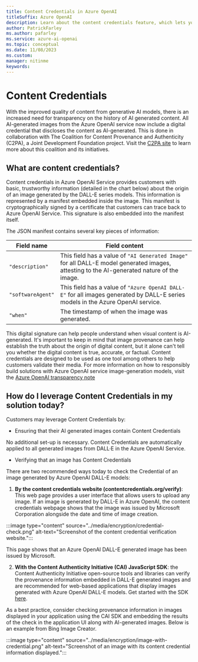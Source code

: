 ```yaml
---
title: Content Credentials in Azure OpenAI
titleSuffix: Azure OpenAI
description: Learn about the content credentials feature, which lets you verify that an image was generated by an AI model.
author: PatrickFarley
ms.author: pafarley
ms.service: azure-ai-openai
ms.topic: conceptual 
ms.date: 11/08/2023
ms.custom: 
manager: nitinme
keywords: 
---
```


# Content Credentials

With the improved quality of content from generative AI models, there is an increased need for transparency on the history of AI generated content. All AI-generated images from the Azure OpenAI service now include a digital credential that discloses the content as AI-generated. This is done in collaboration with The Coalition for Content Provenance and Authenticity (C2PA), a Joint Development Foundation project. Visit the [C2PA site](https://c2pa.org/) to learn more about this coalition and its initiatives. 

## What are content credentials? 

Content credentials in Azure OpenAI Service provides customers with basic, trustworthy information (detailed in the chart below) about the origin of an image generated by the DALL-E series models. This information is represented by a manifest embedded inside the image. This manifest is cryptographically signed by a certificate that customers can trace back to Azure OpenAI Service. This signature is also embedded into the manifest itself.

The JSON manifest contains several key pieces of information: 

| Field name | Field content |
| ---| ---|
| `"description"` | This field has a value of `"AI Generated Image"` for all DALL-E model generated images, attesting to the AI-generated nature of the image. |
| `"softwareAgent"` | This field has a value of `"Azure OpenAI DALL-E"` for all images generated by DALL-E series models in the Azure OpenAI service. |
|`"when"` |The timestamp of when the image was generated. | 


This digital signature can help people understand when visual content is AI-generated. It's important to keep in mind that image provenance can help establish the truth about the origin of digital content, but it alone can't tell you whether the digital content is true, accurate, or factual. Content credentials are designed to be used as one tool among others to help customers validate their media. For more information on how to responsibly build solutions with Azure OpenAI service image-generation models, visit the [Azure OpenAI transparency note](/legal/cognitive-services/openai/transparency-note?tabs=text)

## How do I leverage Content Credentials in my solution today?

Customers may leverage Content Credentials by:
- Ensuring that their AI generated images contain Content Credentials

No additional set-up is necessary. Content Credentials are automatically applied to all generated images from DALL·E in the Azure OpenAI Service. 

- Verifying that an image has Content Credentials
  
There are two recommended ways today to check the Credential of an image generated by Azure OpenAI DALL-E models:

1. **By the content credentials website (contentcredentials.org/verify)**: This web page provides a user interface that allows users to upload any image. If an image is generated by DALL-E in Azure OpenAI, the content credentials webpage shows that the image was issued by Microsoft Corporation alongside the date and time of image creation.
    
  :::image type="content" source="../media/encryption/credential-check.png" alt-text="Screenshot of the content credential verification website.":::

  This page shows that an Azure OpenAI DALL-E generated image has been issued by Microsoft.
    
2. **With the Content Authenticity Initiative (CAI) JavaScript SDK**: the Content Authenticity Initiative open-source tools and libraries can verify the provenance information embedded in DALL-E generated images and are recommended for web-based applications that display images generated with Azure OpenAI DALL-E models. Get started with the SDK [here](https://opensource.contentauthenticity.org/docs/js-sdk/getting-started/quick-start).
    
  As a best practice, consider checking provenance information in images displayed in your application using the CAI SDK and embedding the results of the check in the application UI along with AI-generated images. Below is an example from Bing Image Creator.  
        
  :::image type="content" source="../media/encryption/image-with-credential.png" alt-text="Screenshot of an image with its content credential information displayed.":::
